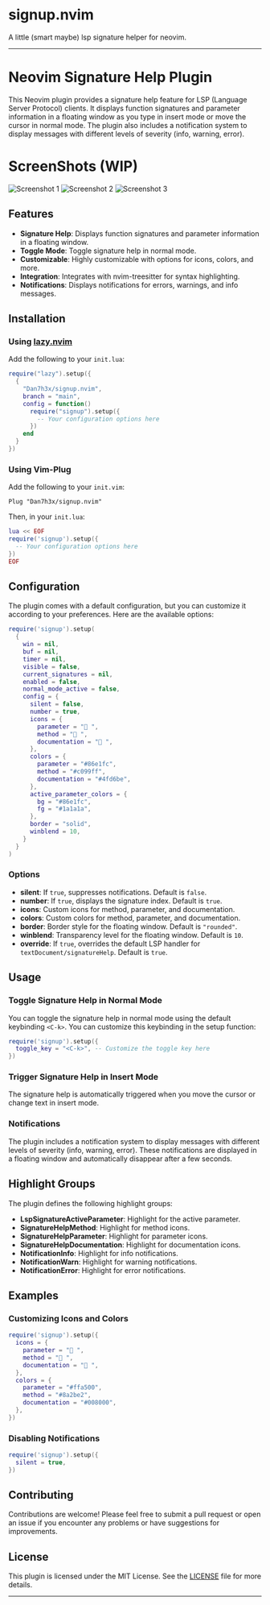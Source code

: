 # signup.nvim

A little (smart maybe) lsp signature helper for neovim.

---

# Neovim Signature Help Plugin

This Neovim plugin provides a signature help feature for LSP (Language Server Protocol) clients. It displays function signatures and parameter information in a floating window as you type in insert mode or move the cursor in normal mode. The plugin also includes a notification system to display messages with different levels of severity (info, warning, error).

# ScreenShots (WIP)

![Screenshot 1](https://github.com/user-attachments/assets/1ba206b1-cde8-41f4-9abd-f8501c6b16e1)
![Screenshot 2](https://github.com/user-attachments/assets/aba63fe7-a302-4c9d-9f4a-ce28c9c35c03)
![Screenshot 3](https://github.com/user-attachments/assets/986f0bcb-aecf-4483-8210-83b93cfd72d2)

## Features

- **Signature Help**: Displays function signatures and parameter information in a floating window.
- **Toggle Mode**: Toggle signature help in normal mode.
- **Customizable**: Highly customizable with options for icons, colors, and more.
- **Integration**: Integrates with nvim-treesitter for syntax highlighting.
- **Notifications**: Displays notifications for errors, warnings, and info messages.

## Installation

### Using [lazy.nvim](https://github.com/folke/lazy.nvim)

Add the following to your `init.lua`:

```lua
require("lazy").setup({
  {
    "Dan7h3x/signup.nvim",
    branch = "main",
    config = function()
      require("signup").setup({
        -- Your configuration options here
      })
    end
  }
})
```

### Using Vim-Plug

Add the following to your `init.vim`:

```vim
Plug "Dan7h3x/signup.nvim"
```

Then, in your `init.lua`:

```lua
lua << EOF
require('signup').setup({
  -- Your configuration options here
})
EOF
```

## Configuration

The plugin comes with a default configuration, but you can customize it according to your preferences. Here are the available options:

```lua
require('signup').setup(
  {
    win = nil,
    buf = nil,
    timer = nil,
    visible = false,
    current_signatures = nil,
    enabled = false,
    normal_mode_active = false,
    config = {
      silent = false,
      number = true,
      icons = {
        parameter = " ",
        method = " ",
        documentation = " ",
      },
      colors = {
        parameter = "#86e1fc",
        method = "#c099ff",
        documentation = "#4fd6be",
      },
      active_parameter_colors = {
        bg = "#86e1fc",
        fg = "#1a1a1a",
      },
      border = "solid",
      winblend = 10,
    }
  }
)
```

### Options

- **silent**: If `true`, suppresses notifications. Default is `false`.
- **number**: If `true`, displays the signature index. Default is `true`.
- **icons**: Custom icons for method, parameter, and documentation.
- **colors**: Custom colors for method, parameter, and documentation.
- **border**: Border style for the floating window. Default is `"rounded"`.
- **winblend**: Transparency level for the floating window. Default is `10`.
- **override**: If `true`, overrides the default LSP handler for `textDocument/signatureHelp`. Default is `true`.

## Usage

### Toggle Signature Help in Normal Mode

You can toggle the signature help in normal mode using the default keybinding `<C-k>`. You can customize this keybinding in the setup function:

```lua
require('signup').setup({
  toggle_key = "<C-k>", -- Customize the toggle key here
})
```

### Trigger Signature Help in Insert Mode

The signature help is automatically triggered when you move the cursor or change text in insert mode.

### Notifications

The plugin includes a notification system to display messages with different levels of severity (info, warning, error). These notifications are displayed in a floating window and automatically disappear after a few seconds.

## Highlight Groups

The plugin defines the following highlight groups:

- **LspSignatureActiveParameter**: Highlight for the active parameter.
- **SignatureHelpMethod**: Highlight for method icons.
- **SignatureHelpParameter**: Highlight for parameter icons.
- **SignatureHelpDocumentation**: Highlight for documentation icons.
- **NotificationInfo**: Highlight for info notifications.
- **NotificationWarn**: Highlight for warning notifications.
- **NotificationError**: Highlight for error notifications.

## Examples

### Customizing Icons and Colors

```lua
require('signup').setup({
  icons = {
    parameter = " ",
    method = " ",
    documentation = " ",
  },
  colors = {
    parameter = "#ffa500",
    method = "#8a2be2",
    documentation = "#008000",
  },
})
```

### Disabling Notifications

```lua
require('signup').setup({
  silent = true,
})
```

## Contributing

Contributions are welcome! Please feel free to submit a pull request or open an issue if you encounter any problems or have suggestions for improvements.

## License

This plugin is licensed under the MIT License. See the [LICENSE](LICENSE) file for more details.

---
